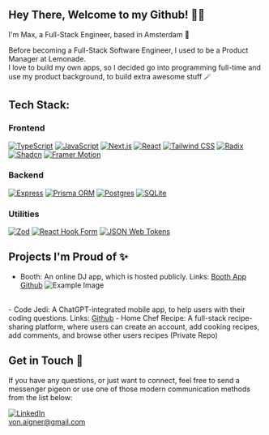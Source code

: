 ## Hey There, Welcome to my Github! 👋🏼
I'm Max, a Full-Stack Engineer, based in Amsterdam 🌷

Before becoming a Full-Stack Software Engineer, I used to be a Product Manager at Lemonade. 
<br/>
I love to build my own apps, so I decided go into programming full-time and use my product background, to build extra awesome stuff 🪄

## Tech Stack:

### Frontend
[![TypeScript](https://img.shields.io/badge/TypeScript-007ACC?style=for-the-badge&logo=typescript&logoColor=white)](https://www.typescriptlang.org/)
[![JavaScript](https://img.shields.io/badge/JavaScript-F7DF1E?style=for-the-badge&logo=javascript&logoColor=black)](https://developer.mozilla.org/en-US/docs/Web/JavaScript)
[![Next.js](https://img.shields.io/badge/Next.js-000000?style=for-the-badge&logo=next.js&logoColor=white)](https://nextjs.org/)
[![React](https://img.shields.io/badge/React-61DAFB?style=for-the-badge&logo=react&logoColor=white)](https://reactjs.org/)
[![Tailwind CSS](https://img.shields.io/badge/Tailwind_CSS-38B2AC?style=for-the-badge&logo=tailwind-css&logoColor=white)](https://tailwindcss.com/)
[![Radix](https://img.shields.io/badge/Radix-05E081?style=for-the-badge)](https://radix-ui.com/)
[![Shadcn](https://img.shields.io/badge/Shadcn-FF6F61?style=for-the-badge)](https://shadcn.com/)
[![Framer Motion](https://img.shields.io/badge/Framer_Motion-0055FF?style=for-the-badge)](https://www.framer.com/motion/)
<br/>

### Backend
[![Express](https://img.shields.io/badge/Express-000000?style=for-the-badge&logo=express&logoColor=white)](https://expressjs.com/)
[![Prisma ORM](https://img.shields.io/badge/Prisma-2D3748?style=for-the-badge&logo=prisma&logoColor=white)](https://www.prisma.io/)
[![Postgres](https://img.shields.io/badge/Postgres-336791?style=for-the-badge&logo=postgresql&logoColor=white)](https://www.postgresql.org/)
[![SQLite](https://img.shields.io/badge/SQLite-003B57?style=for-the-badge&logo=sqlite&logoColor=white)](https://www.sqlite.org/)
<br/>

### Utilities
[![Zod](https://img.shields.io/badge/Zod-2D3748?style=for-the-badge)](https://github.com/colinhacks/zod)
[![React Hook Form](https://img.shields.io/badge/React_Hook_Form-0F6B94?style=for-the-badge)](https://react-hook-form.com/)
[![JSON Web Tokens](https://img.shields.io/badge/JSON_Web_Tokens-000000?style=for-the-badge)](https://jwt.io/)
<br/>

## Projects I'm Proud of ✨

- Booth: An online DJ app, which is hosted publicly. Links: <a href="https://booth-vert.vercel.app/">Booth App</a> <a href="https://github.com/max-von-aigner/dj-booth">Github</a>
![Example Image]([https://example.com/path/to/your/image.jpg](https://github.com/max-von-aigner/dj-booth/blob/main/public/ui.png))
<br/>
- Code Jedi: A ChatGPT-integrated mobile app, to help users with their coding questions. Links: <a href="https://github.com/max-von-aigner/code_jedi">Github</a> 
- Home Chef Recipe: A full-stack recipe-sharing platform, where users can create an account, add cooking recipes, add comments, and browse other users recipes (Private Repo)
<br/>

## Get in Touch 🤝

If you have any questions, or just want to connect, feel free to send a messenger pigeon or use one of those modern communication methods from the list below: 
<br/>

[![LinkedIn](https://img.shields.io/badge/-LinkedIn-black.svg?style=for-the-badge&logo=linkedin&colorB=555)](https://www.linkedin.com/in/vonaigner/)
<br/> 
von.aigner@gmail.com
